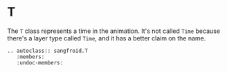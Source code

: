# T

The `T` class represents a time in the animation. It's not called `Time`
because there's a layer type called `Time`, and it has a better claim
on the name.

```{eval-rst}
.. autoclass:: sangfroid.T
   :members:
   :undoc-members:
```
